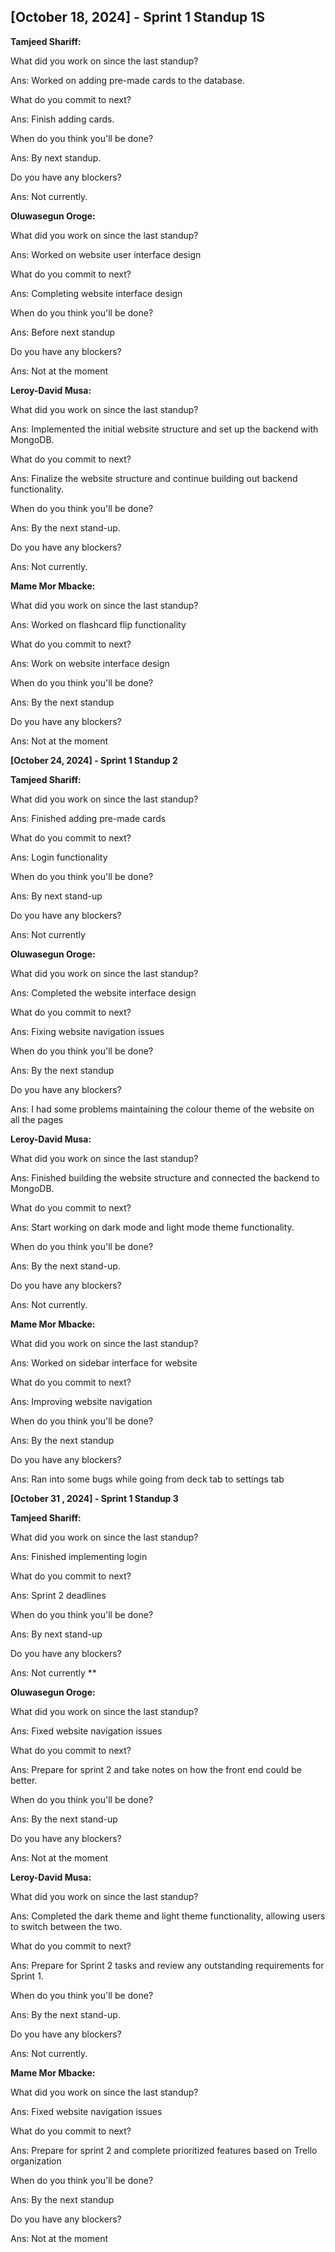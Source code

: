 ﻿## [October 18, 2024] - Sprint 1 Standup 1S

**Tamjeed Shariff:**

What did you work on since the last standup?

Ans: Worked on adding pre-made cards to the database.

What do you commit to next?

Ans: Finish adding cards.

When do you think you'll be done?

Ans: By next standup.

Do you have any blockers?

Ans: Not currently.

**Oluwasegun Oroge:**

What did you work on since the last standup?

Ans: Worked on website user interface design

What do you commit to next?

Ans: Completing website interface design

When do you think you'll be done?

Ans: Before next standup

Do you have any blockers?

Ans: Not at the moment

**Leroy-David Musa:**

What did you work on since the last standup?

Ans: Implemented the initial website structure and set up the backend with MongoDB.

What do you commit to next?

Ans: Finalize the website structure and continue building out backend functionality.

When do you think you'll be done?

Ans: By the next stand-up.

Do you have any blockers?

Ans: Not currently.

**Mame Mor Mbacke:**

What did you work on since the last standup?

Ans: Worked on flashcard flip functionality

What do you commit to next?

Ans: Work on website interface design

When do you think you'll be done?

Ans: By the next standup

Do you have any blockers?

Ans: Not at the moment






**[October 24, 2024] - Sprint 1 Standup 2**

**Tamjeed Shariff:**

What did you work on since the last standup?

Ans: Finished adding pre-made cards

What do you commit to next?

Ans: Login functionality

When do you think you'll be done?

Ans: By next stand-up

Do you have any blockers?

Ans: Not currently

**Oluwasegun Oroge:**

What did you work on since the last standup?

Ans: Completed the website interface design

What do you commit to next?

Ans: Fixing website navigation issues

When do you think you'll be done?

Ans: By the next standup

Do you have any blockers?

Ans: I had some problems maintaining the colour theme of the website on all the pages

**Leroy-David Musa:**

What did you work on since the last standup?

Ans: Finished building the website structure and connected the backend to MongoDB.

What do you commit to next?

Ans: Start working on dark mode and light mode theme functionality.

When do you think you'll be done?

Ans: By the next stand-up.

Do you have any blockers?

Ans: Not currently.

**Mame Mor Mbacke:**

What did you work on since the last standup?

Ans: Worked on sidebar interface for website

What do you commit to next?

Ans: Improving website navigation

When do you think you'll be done?

Ans: By the next standup

Do you have any blockers?

Ans: Ran into some bugs while going from deck tab to settings tab





**[October 31 , 2024] - Sprint 1 Standup 3**

**Tamjeed Shariff:**

What did you work on since the last standup?

Ans: Finished implementing login

What do you commit to next?

Ans: Sprint 2 deadlines

When do you think you'll be done?

Ans: By next stand-up

Do you have any blockers?

Ans: Not currently
**

**Oluwasegun Oroge:**

What did you work on since the last standup?

Ans: Fixed website navigation issues

What do you commit to next?

Ans: Prepare for sprint 2 and take notes on how the front end could be better.

When do you think you'll be done?

Ans: By the next stand-up

Do you have any blockers?

Ans: Not at the moment

**Leroy-David Musa:**

What did you work on since the last standup?

Ans: Completed the dark theme and light theme functionality, allowing users to switch between the two.

What do you commit to next?

Ans: Prepare for Sprint 2 tasks and review any outstanding requirements for Sprint 1.

When do you think you'll be done?

Ans: By the next stand-up.

Do you have any blockers?

Ans: Not currently.

**Mame Mor Mbacke:**

What did you work on since the last standup?

Ans: Fixed website navigation issues

What do you commit to next?

Ans: Prepare for sprint 2 and complete prioritized features based on Trello organization

When do you think you'll be done?

Ans: By the next standup

Do you have any blockers?

Ans: Not at the moment

